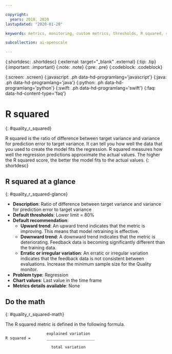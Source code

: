 ```yaml
---

copyright:
  years: 2018, 2020
lastupdated: "2020-01-28"

keywords: metrics, monitoring, custom metrics, thresholds, R squared, score, schedule, recommendation, r2

subcollection: ai-openscale

---
```


{:shortdesc: .shortdesc}
{:external: target="_blank" .external}
{:tip: .tip}
{:important: .important}
{:note: .note}
{:pre: .pre}
{:codeblock: .codeblock}

{:screen: .screen}
{:javascript: .ph data-hd-programlang='javascript'}
{:java: .ph data-hd-programlang='java'}
{:python: .ph data-hd-programlang='python'}
{:swift: .ph data-hd-programlang='swift'}
{:faq: data-hd-content-type='faq'}

# R squared
{: #quality_r_squared}

R squared is the ratio of difference between target variance and variance for prediction error to target variance. It can tell you how well the data that you used to create the model fits the regression. R squared measures how well the regression predictions approximate the actual values. The higher the R squared score, the better the model fits to the actual values.
{: shortdesc}

## R squared at a glance
{: #quality_r_squared-glance}

- **Description**: Ratio of difference between target variance and variance for prediction error to target variance
- **Default thresholds**: Lower limit = 80%
- **Default recommendation**:
   - **Upward trend**: An upward trend indicates that the metric is improving. This means that model retraining is effective.
   - **Downward trend**: A downward trend indicates that the metric is deteriorating. Feedback data is becoming significantly different than the training data.
   - **Erratic or irregular variation**: An erratic or irregular variation indicates that the feedback data is not consistent between evaluations. Increase the minimum sample size for the Quality monitor.
- **Problem type**: Regression
- **Chart values**: Last value in the time frame
- **Metrics details available**: None


## Do the math
{: #quality_r_squared-math}

The R squared metric is defined in the following formula.

```
                  explained variation
R squared =       _____________________

                    total variation
```